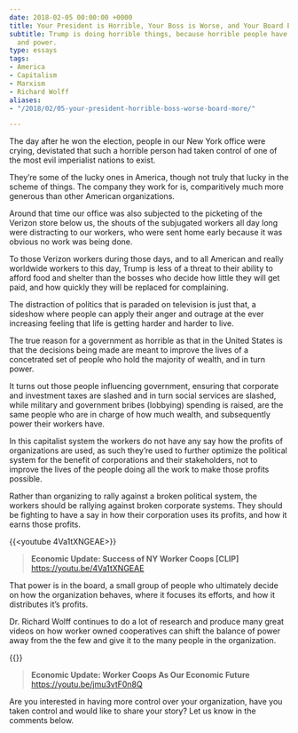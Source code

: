 ```yaml
---
date: 2018-02-05 00:00:00 +0000
title: Your President is Horrible, Your Boss is Worse, and Your Board Even More So
subtitle: Trump is doing horrible things, because horrible people have all the money
  and power.
type: essays
tags:
- America
- Capitalism
- Marxism
- Richard Wolff
aliases:
- "/2018/02/05-your-president-horrible-boss-worse-board-more/"

---
```


The day after he won the election, people in our New York office were crying, devistated that such a horrible person had taken control of one of the most evil imperialist nations to exist.

They’re some of the lucky ones in America, though not truly that lucky in the scheme of things. The company they work for is, comparitively much more generous than other American organizations.

Around that time our office was also subjected to the picketing of the Verizon store below us, the shouts of the subjugated workers all day long were distracting to our workers, who were sent home early because it was obvious no work was being done.

To those Verizon workers during those days, and to all American and really worldwide workers to this day, Trump is less of a threat to their ability to afford food and shelter than the bosses who decide how little they will get paid, and how quickly they will be replaced for complaining.

The distraction of politics that is paraded on television is just that, a sideshow where people can apply their anger and outrage at the ever increasing feeling that life is getting harder and harder to live.

The true reason for a government as horrible as that in the United States is that the decisions being made are meant to improve the lives of a concetrated set of people who hold the majority of wealth, and in turn power.

It turns out those people influencing government, ensuring that corporate and investment taxes are slashed and in turn social services are slashed, while military and government bribes (lobbying) spending is raised, are the same people who are in charge of how much wealth, and subsequently power their workers have.

In this capitalist system the workers do not have any say how the profits of organizations are used, as such they’re used to further optimize the political system for the benefit of corporations and their stakeholders, not to improve the lives of the people doing all the work to make those profits possible.

Rather than organizing to rally against a broken political system, the workers should be rallying against broken corporate systems. They should be fighting to have a say in how their corporation uses its profits, and how it earns those profits.

{{<youtube 4Va1tXNGEAE>}}

> **Economic Update: Success of NY Worker Coops [CLIP]**
> https://youtu.be/4Va1tXNGEAE

That power is  in the board, a small group of people who ultimately decide on how the organization behaves, where it focuses its efforts, and how it distributes it’s profits.

Dr. Richard Wolff continues to do a lot of research and produce many great videos on how worker owned cooperatives can shift the balance of power away from the the few and give it to the many people in the organization.

{{<youtube jmu3vtF0n8Q>}}

> **Economic Update: Worker Coops As Our Economic Future**
> https://youtu.be/jmu3vtF0n8Q

Are you interested in having more control over your organization, have you taken control and would like to share your story? Let us know in the comments below.
